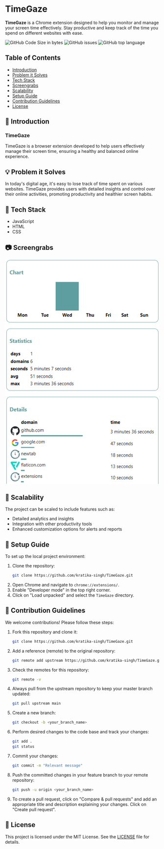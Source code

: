 # TimeGaze

**TimeGaze** is a Chrome extension designed to help you monitor and manage your screen time effectively. Stay productive and keep track of the time you spend on different websites with ease.

![GitHub Code Size in bytes](https://img.shields.io/github/languages/code-size/kratika-singh/TimeGaze?style=flat-square&label=Code%20Size&color=5F9EA0) 
![GitHub issues](https://img.shields.io/github/issues/kratika-singh/TimeGaze?style=flat-square&label=Code%20Size&color=5F9EA0) 
![GitHub top language](https://img.shields.io/github/languages/top/kratika-singh/TimeGaze?style=flat-square&label=Code%20Size&color=5F9EA0)


## Table of Contents
- [Introduction](#introduction)
- [Problem it Solves](#problem-it-solves)
- [Tech Stack](#tech-stack)
- [Screengrabs](#screengrabs)
- [Scalability](#scalability)
- [Setup Guide](#setup-guide)
- [Contribution Guidelines](#contribution-guidelines)
- [License](#license)

## 💙 Introduction

### TimeGaze

TimeGaze is a browser extension developed to help users effectively manage their screen time, ensuring a healthy and balanced online experience.

## 💡 Problem it Solves

In today's digital age, it's easy to lose track of time spent on various websites. TimeGaze provides users with detailed insights and control over their online activities, promoting productivity and healthier screen habits.

## 📍 Tech Stack

- JavaScript
- HTML
- CSS

## 📷 Screengrabs

![Alt text](./images/screenshot.png)

## 🌺 Scalability

The project can be scaled to include features such as:

- Detailed analytics and insights
- Integration with other productivity tools
- Enhanced customization options for alerts and reports

## 🔨 Setup Guide

To set up the local project environment:

1. Clone the repository:
    ```bash
    git clone https://github.com/kratika-singh/TimeGaze.git
    ```
2. Open Chrome and navigate to `chrome://extensions/`.
3. Enable "Developer mode" in the top right corner.
4. Click on "Load unpacked" and select the `TimeGaze` directory.

## 🤝 Contribution Guidelines

We welcome contributions! Please follow these steps:

1. Fork this repository and clone it:
    ```bash
    git clone https://github.com/kratika-singh/TimeGaze.git
    ```
2. Add a reference (remote) to the original repository:
    ```bash
    git remote add upstream https://github.com/kratika-singh/TimeGaze.git
    ```
3. Check the remotes for this repository:
    ```bash
    git remote -v
    ```
4. Always pull from the upstream repository to keep your master branch updated:
    ```bash
    git pull upstream main
    ```
5. Create a new branch:
    ```bash
    git checkout -b <your_branch_name>
    ```
6. Perform desired changes to the code base and track your changes:
    ```bash
    git add .
    git status
    ```
7. Commit your changes:
    ```bash
    git commit -m "Relevant message"
    ```
8. Push the committed changes in your feature branch to your remote repository:
    ```bash
    git push -u origin <your_branch_name>
    ```
9. To create a pull request, click on "Compare & pull requests" and add an appropriate title and description explaining your changes. Click on "Create pull request".

## 📜 License

This project is licensed under the MIT License. See the [LICENSE](LICENSE) file for details.
